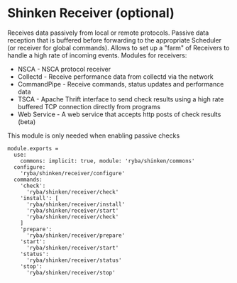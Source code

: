 
# Shinken Receiver (optional)

Receives data passively from local or remote protocols. Passive data reception
that is buffered before forwarding to the appropriate Scheduler (or receiver for global commands).
Allows to set up a "farm" of Receivers to handle a high rate of incoming events.
Modules for receivers:

* NSCA - NSCA protocol receiver
* Collectd - Receive performance data from collectd via the network
* CommandPipe - Receive commands, status updates and performance data
* TSCA - Apache Thrift interface to send check results using a high rate buffered TCP connection directly from programs
* Web Service - A web service that accepts http posts of check results (beta)

This module is only needed when enabling passive checks

    module.exports =
      use:
        commons: implicit: true, module: 'ryba/shinken/commons'
      configure:
        'ryba/shinken/receiver/configure'
      commands:
        'check':
          'ryba/shinken/receiver/check'
        'install': [
          'ryba/shinken/receiver/install'
          'ryba/shinken/receiver/start'
          'ryba/shinken/receiver/check'
        ]
        'prepare':
          'ryba/shinken/receiver/prepare'
        'start':
          'ryba/shinken/receiver/start'
        'status':
          'ryba/shinken/receiver/status'
        'stop':
          'ryba/shinken/receiver/stop'
